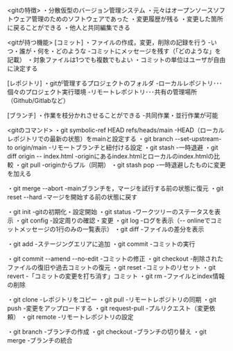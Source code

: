 <gitの特徴>
・分散仮型のバージョン管理システム
・元々はオープンソースソフトウェア管理のためのソフトウェアであった
・変更履歴が残る
・変更した箇所に戻ることができる
・他人と共同編集できる

<gitが持つ機能>
[コミット]
・ファイルの作成，変更，削除の記録を行う
 -いつ・誰が・何を・どのような
 -コミットにメッセージを残す（「どのような」を記載）
・対象ファイルは1つでも複数でもよい
・コミットの単位はユーザが自由に決定する

[レポジトリ]
・gitが管理するプロジェクトのフォルダ
 -ローカルレポジトリ･･･個々のプロジェクト実行環境
 -リモートレポジトリ･･･共有の管理場所（Github/Gitlabなど）

[ブランチ]
・作業を枝分かれさせることができる
 -共同作業・並行作業が可能

<gitのコマンド>
・git symbolic-ref HEAD refs/heads/main
 -HEAD（ローカルレポジトリでの最新の状態）をmainと設定する
・git branch --set-upstream-to origin/main
 -リモートブランチと紐付ける設定
・git stash
 -一時退避
・git diff origin -- index.html
 -originにあるindex.htmlとローカルのindex.htmlの比較
 ・git pull
 -originからプル（同期）
・git stash pop
 -一時退避したものに変更を加える

・git merge --abort
 -mainブランチを，マージを試行する前の状態に復元
・git reset --hard
 -マージを開始する前の状態に戻す

・git init
 -gitの初期化・設定開始
・git status
 -ワークツリーのステータスを表示
・git config
 -設定周りの確認・変更
・git log
 -ログを表示（-- onlineでコミットメッセージの1行のみの一覧表示）
・git diff
 -ファイルの差分を表示

・git add
 -ステージングエリアに追加
・git commit
 -コミットの実行

・git commit --amend --no-edit
 -コミットの修正
・git checkout
 -削除されたファイルの復旧や過去コミットの復元
・git reset
 -コミットのリセット
・git revert
 -「コミットの変更を打ち消す」コミット
・git rm
 -ファイルとindex情報の削除

・git clone
 -レポジトリをコピー
・git pull
 -リモートレポジトリの同期
・git push
 -変更をアップロードする
・git request-pull
 -プルリクエスト（変更依頼）
・git remote
 -リモートレポジトリの設定

・git branch
 -ブランチの作成
・git checkout
 -ブランチの切り替え
・git merge
 -ブランチの統合